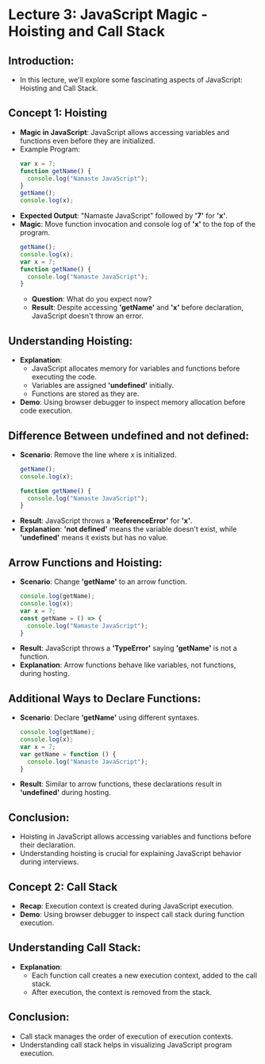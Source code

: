 # Lecture 3: JavaScript Magic - Hoisting and Call Stack

## Introduction:
- In this lecture, we'll explore some fascinating aspects of JavaScript: Hoisting and Call Stack.

## Concept 1: Hoisting
- **Magic in JavaScript**: JavaScript allows accessing variables and functions even before they are initialized.
- Example Program:
  ```javascript
  var x = 7;
  function getName() {
    console.log("Namaste JavaScript");
  }
  getName();
  console.log(x);
  ```
- **Expected Output**: "Namaste JavaScript" followed by **'7'** for **'x'**.
- **Magic**: Move function invocation and console log of **'x'** to the top of the program.
  ```javascript
  getName();
  console.log(x);
  var x = 7;
  function getName() {
    console.log("Namaste JavaScript");
  }
  ```
  - **Question**: What do you expect now?
  - **Result**: Despite accessing **'getName'** and **'x'** before declaration, JavaScript doesn't throw an error.

## Understanding Hoisting:
- **Explanation**:
  - JavaScript allocates memory for variables and functions before executing the code.
  - Variables are assigned **'undefined'** initially.
  - Functions are stored as they are.
- **Demo**: Using browser debugger to inspect memory allocation before code execution.

## Difference Between undefined and not defined:
- **Scenario**: Remove the line where x is initialized.
  ```javascript
  getName();
  console.log(x);

  function getName() {
    console.log("Namaste JavaScript");
  }
  ```
- **Result**: JavaScript throws a **'ReferenceError'** for **'x'**.
- **Explanation**: **'not defined'** means the variable doesn't exist, while **'undefined'** means it exists but has no value.

## Arrow Functions and Hoisting:
- **Scenario**: Change **'getName'** to an arrow function.
  ```javascript
  console.log(getName);
  console.log(x);
  var x = 7;
  const getName = () => {
    console.log("Namaste JavaScript");
  }
  ```
- **Result**: JavaScript throws a **'TypeError'** saying **'getName'** is not a function.
- **Explanation**: Arrow functions behave like variables, not functions, during hosting.
## Additional Ways to Declare Functions:
- **Scenario**: Declare **'getName'** using different syntaxes.
  ```javascript
  console.log(getName);
  console.log(x);
  var x = 7;
  var getName = function () {
    console.log("Namaste JavaScript");
  }
  ```
- **Result**: Similar to arrow functions, these declarations result in **'undefined'** during hosting.
## Conclusion:
- Hoisting in JavaScript allows accessing variables and functions before their declaration.
- Understanding hoisting is crucial for explaining JavaScript behavior during interviews.
## Concept 2: Call Stack
- **Recap**: Execution context is created during JavaScript execution.
- **Demo**: Using browser debugger to inspect call stack during function execution.
## Understanding Call Stack:
- **Explanation**:
  - Each function call creates a new execution context, added to the call stack.
  - After execution, the context is removed from the stack.
## Conclusion:
- Call stack manages the order of execution of execution contexts.
- Understanding call stack helps in visualizing JavaScript program execution.

